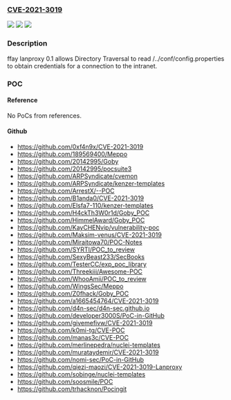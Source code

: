 ### [CVE-2021-3019](https://cve.mitre.org/cgi-bin/cvename.cgi?name=CVE-2021-3019)
![](https://img.shields.io/static/v1?label=Product&message=n%2Fa&color=blue)
![](https://img.shields.io/static/v1?label=Version&message=n%2Fa&color=blue)
![](https://img.shields.io/static/v1?label=Vulnerability&message=n%2Fa&color=brighgreen)

### Description

ffay lanproxy 0.1 allows Directory Traversal to read /../conf/config.properties to obtain credentials for a connection to the intranet.

### POC

#### Reference
No PoCs from references.

#### Github
- https://github.com/0xf4n9x/CVE-2021-3019
- https://github.com/189569400/Meppo
- https://github.com/20142995/Goby
- https://github.com/20142995/pocsuite3
- https://github.com/ARPSyndicate/cvemon
- https://github.com/ARPSyndicate/kenzer-templates
- https://github.com/ArrestX/--POC
- https://github.com/B1anda0/CVE-2021-3019
- https://github.com/Elsfa7-110/kenzer-templates
- https://github.com/H4ckTh3W0r1d/Goby_POC
- https://github.com/HimmelAward/Goby_POC
- https://github.com/KayCHENvip/vulnerability-poc
- https://github.com/Maksim-venus/CVE-2021-3019
- https://github.com/Miraitowa70/POC-Notes
- https://github.com/SYRTI/POC_to_review
- https://github.com/SexyBeast233/SecBooks
- https://github.com/TesterCC/exp_poc_library
- https://github.com/Threekiii/Awesome-POC
- https://github.com/WhooAmii/POC_to_review
- https://github.com/WingsSec/Meppo
- https://github.com/Z0fhack/Goby_POC
- https://github.com/a1665454764/CVE-2021-3019
- https://github.com/d4n-sec/d4n-sec.github.io
- https://github.com/developer3000S/PoC-in-GitHub
- https://github.com/givemefivw/CVE-2021-3019
- https://github.com/k0mi-tg/CVE-POC
- https://github.com/manas3c/CVE-POC
- https://github.com/merlinepedra/nuclei-templates
- https://github.com/murataydemir/CVE-2021-3019
- https://github.com/nomi-sec/PoC-in-GitHub
- https://github.com/qiezi-maozi/CVE-2021-3019-Lanproxy
- https://github.com/sobinge/nuclei-templates
- https://github.com/soosmile/POC
- https://github.com/trhacknon/Pocingit

